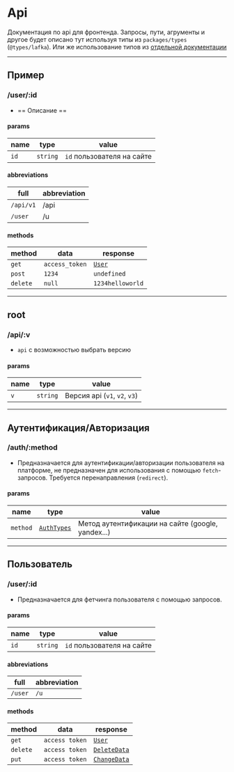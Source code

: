 # Api
Документация по api для фронтенда. Запросы, пути, агрументы и другое будет описано тут используя типы из `packages/types` (`@types/lafka`). Или же использование типов из [отдельной документации](./types.doc.md)

<hr>

## Пример
### /user/:id

- == Описание ==

#### params
| name         | type               | value                        |
| ------------ | ------------------ | --------------------------   |
| `id`         | `string`           | `id` пользователя на сайте   |

#### abbreviations
| full          | abbreviation       |
| ------------- | ------------------ |
| `/api/v1`       | /api               |
| `/user`         | /u                 |

#### methods
| method       | data            | response |
| ------------ | --------------- | -------- |
| `get`        | `access_token`  | [`User`](./types.doc.md#user)   |
| `post`       | `1234`          | `undefined` |
| `delete`     | `null`          | `1234helloworld` |

<hr>

## root
### /api/:v
- `api` с возможностью выбрать версию

#### params
| name         | type               | value                                 |
| ------------ | ------------------ | -------------------------------       |
| `v`          | `string`           | Версия api (`v1`, `v2`, `v3`)         |

<hr>

## Аутентификация/Авторизация
### /auth/:method

- Предназначается для аутентификации/авторизации пользователя на платформе, не предназначен для использования с помощью `fetch`-запросов. Требуется перенаправления (`redirect`).

#### params
| name         | type               | value                        |
| ------------ | ------------------ | --------------------------   |
| `method`     | [`AuthTypes`](./types.doc.md#authtypes)        | Метод аутентификации на сайте (google, yandex...)   |

<hr>

## Пользователь
### /user/:id

- Предназначается для фетчинга пользователя с помощью запросов.

#### params
| name         | type               | value                        |
| ------------ | ------------------ | --------------------------   |
| `id`         | `string`           | `id` пользователя на сайте   |

#### abbreviations
| full          | abbreviation       |
| ------------- | ------------------ |
| `/user`       | `/u`               |

#### methods
| method       | data                | response |
| ------------ | ------------------  | -------- |
| `get`        | `access token`      | [`User`](./types.doc.md#user) |
| `delete`     | `access token`      | [`DeleteData`](./types.doc.md#deletedata) |
| `put`        | `access token`      | [`ChangeData`](./types.doc.md/#changedata) |